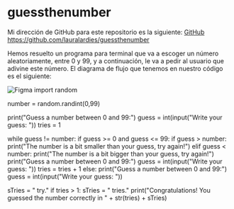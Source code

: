 # guessthenumber

Mi dirección de GitHub para este repositorio es la siguiente: [GitHub](https://github.com/lauralardies/guessthenumber)
https://github.com/lauralardies/guessthenumber

Hemos resuelto un programa para terminal que va a escoger un número aleatoriamente, entre 0 y 99, y a continuación, le va a pedir al usuario que adivine este número.
El diagrama de flujo que tenemos en nuestro código es el siguiente:

![Figma](/lauralardies/guessthenumber/guessthenumber.jpg)
import random

number = random.randint(0,99)

print("Guess a number between 0 and 99:")
guess = int(input("Write your guess: "))
tries = 1

while guess != number:
    if guess >= 0 and guess <= 99:
        if guess > number: 
            print("The number is a bit smaller than your guess, try again!")
        elif guess < number:
            print("The number is a bit bigger than your guess, try again!")
        print("Guess a number between 0 and 99:")
        guess = int(input("Write your guess: "))
        tries = tries + 1
    else:
        print("Guess a number between 0 and 99:")
        guess = int(input("Write your guess: "))

sTries = " try."
if tries > 1:
    sTries = " tries."
print("Congratulations! You guessed the number correctly in " + str(tries) + sTries)
